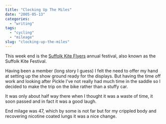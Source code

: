 ```yaml
---
title: "Clocking Up The Miles"
date: "2005-05-13"
categories:
  - "writing"
tags:
  - "cycling"
  - "mileage"
slug: "clocking-up-the-miles"
---
```


This week end is the [Suffolk Kite Flyers](https://www.skfc.co.uk) annual festival, also known as the Suffolk Kite Festival.

Having been a member (long story I guess) I felt the need to offer my hand at setting up the show ground ready for the displays. But having the time off work and looking after Pickle I’ve not really had much time in the saddle so I decided to make the trip on the bike rather than a stuffy car.

It was only about half way there when I thought it was a waste of time, it soon passed and in fact it was a good laugh.

End milage was 47, which by some is not far but for my crippled body and recovering nicotine coated lungs it was a nice change.
